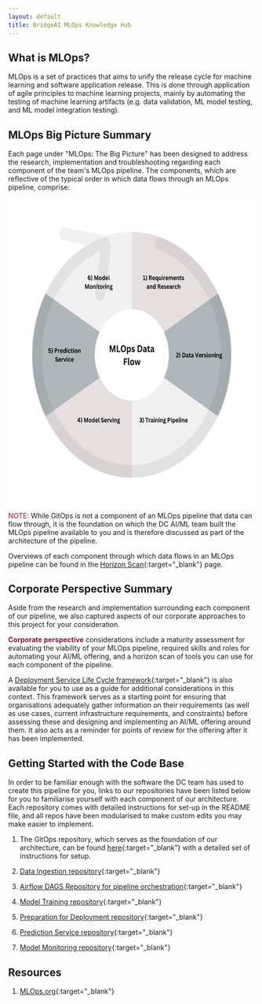 ```yaml
---
layout: default
title: BridgeAI MLOps Knowledge Hub
---
```


## What is MLOps?

MLOps is a set of practices that aims to unify the release cycle for machine learning and software application release. This is done through application of agile principles to machine learning projects, mainly by automating the testing of machine learning artifacts (e.g. data validation, ML model testing, and ML model integration testing).


## MLOps Big Picture Summary

Each page under "MLOps: The Big Picture" has been designed to address the research, implementation and troubleshooting regarding each component of the team's MLOps pipeline. The components, which are reflective of the typical order in which data flows through an MLOps pipeline, comprise:

<img src="./assets/pipeline.png" width="619.5" height="619.5" alt="MLOps Pipeline Data FLow" class="center"/>
<!-- this image is to be replaced with flow diagram, to better show the data that flows through each stage -->


<span style="color:#8C1437">NOTE:</span> While GitOps is not a component of an MLOps pipeline that data can flow through, it is the foundation on which the DC AI/ML team built the MLOps pipeline available to you and is therefore discussed as part of the architecture of the pipeline.

Overviews of each component through which data flows in an MLOps pipeline can be found in the [Horizon Scan](./corporate_perspective/prerequisites.html#architecture-overview){:target="_blank"} page.

## Corporate Perspective Summary

Aside from the research and implementation surrounding each component of our pipeline, we also captured aspects of our corporate approaches to this project for your consideration. 

<span style="color:#8C1437"><b>Corporate perspective</b></span> considerations include a maturity assessment for evaluating the viability of your MLOps pipeline, required skills and roles for automating your AI/ML offering, and a horizon scan of tools you can use for each component of the pipeline. 

A [Deployment Service Life Cycle framework](./corporate_perspective/deployment_lifecycle.html){:target="_blank"} is also available for you to use as a guide for additional considerations in this context. This framework serves as a starting point for ensuring that organisations adequately gather information on their requirements (as well as use cases, current infrastructure requirements, and constraints) before assessing these and designing and implementing an AI/ML offering around them. It also acts as a reminder for points of review for the offering after it has been implemented. 

## Getting Started with the Code Base

In order to be familiar enough with the software the DC team has used to create this pipeline for you, links to our repositories have been listed below for you to familiarise yourself with each component of our architecture. Each repository comes with detailed instructions for set-up in the README file, and all repos have been modularised to make custom edits you may make easier to implement.

1. The GitOps repository, which serves as the foundation of our architecture, can be found [here](https://github.com/digicatapult/bridgeAI-gitops-infra){:target="_blank"} with a detailed set of instructions for setup.
   
2. [Data Ingestion repository](https://github.com/digicatapult/bridgeAI-airflow-DAGs/tree/main){:target="_blank"}
   
3. [Airflow DAGS Repository for pipeline orchestration](https://github.com/digicatapult/bridgeAI-regression-model-data-ingestion){:target="_blank"}

4. [Model Training repository](https://github.com/digicatapult/bridgeAI-regression-model-training){:target="_blank"}

5. [Preparation for Deployment repository](https://github.com/digicatapult/bridgeAI-model-baseimage){:target="_blank"}

6. [Prediction Service repository](https://github.com/digicatapult/bridgeAI-prediction-service){:target="_blank"}

7. [Model Monitoring repository](https://github.com/digicatapult/bridgeAI-drift-monitoring){:target="_blank"}

## Resources

1. [MLOps.org](https://ml-ops.org/){:target="_blank"}
